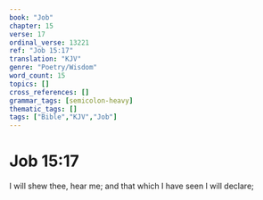 ```yaml
---
book: "Job"
chapter: 15
verse: 17
ordinal_verse: 13221
ref: "Job 15:17"
translation: "KJV"
genre: "Poetry/Wisdom"
word_count: 15
topics: []
cross_references: []
grammar_tags: [semicolon-heavy]
thematic_tags: []
tags: ["Bible","KJV","Job"]
---
```


# Job 15:17

I will shew thee, hear me; and that which I have seen I will declare;
